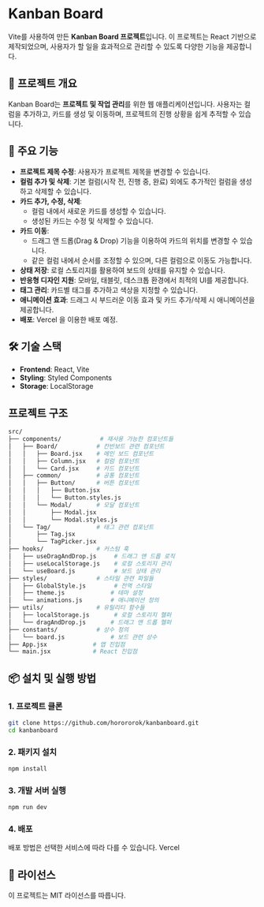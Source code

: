 # Kanban Board

Vite를 사용하여 만든 **Kanban Board 프로젝트**입니다. 이 프로젝트는 React 기반으로 제작되었으며, 사용자가 할 일을 효과적으로 관리할 수 있도록 다양한 기능을 제공합니다.

## 🚀 프로젝트 개요

Kanban Board는 **프로젝트 및 작업 관리**를 위한 웹 애플리케이션입니다. 사용자는 컬럼을 추가하고, 카드를 생성 및 이동하며, 프로젝트의 진행 상황을 쉽게 추적할 수 있습니다.

## 📌 주요 기능

- **프로젝트 제목 수정**: 사용자가 프로젝트 제목을 변경할 수 있습니다.
- **컬럼 추가 및 삭제**: 기본 컬럼(시작 전, 진행 중, 완료) 외에도 추가적인 컬럼을 생성하고 삭제할 수 있습니다.
- **카드 추가, 수정, 삭제**:
  - 컬럼 내에서 새로운 카드를 생성할 수 있습니다.
  - 생성된 카드는 수정 및 삭제할 수 있습니다.
- **카드 이동**:
  - 드래그 앤 드롭(Drag & Drop) 기능을 이용하여 카드의 위치를 변경할 수 있습니다.
  - 같은 컬럼 내에서 순서를 조정할 수 있으며, 다른 컬럼으로 이동도 가능합니다.
- **상태 저장**: 로컬 스토리지를 활용하여 보드의 상태를 유지할 수 있습니다.
- **반응형 디자인 지원**: 모바일, 태블릿, 데스크톱 환경에서 최적의 UI를 제공합니다.
- **태그 관리**: 카드별 태그를 추가하고 색상을 지정할 수 있습니다.
- **애니메이션 효과**: 드래그 시 부드러운 이동 효과 및 카드 추가/삭제 시 애니메이션을 제공합니다.
- **배포**: Vercel 을 이용한 배포 예정.

## 🛠 기술 스택

- **Frontend**: React, Vite
- **Styling**: Styled Components
- **Storage**: LocalStorage

## 프로젝트 구조

```sh
src/
├── components/           # 재사용 가능한 컴포넌트들
│   ├── Board/           # 칸반보드 관련 컴포넌트
│   │   ├── Board.jsx    # 메인 보드 컴포넌트
│   │   ├── Column.jsx   # 컬럼 컴포넌트
│   │   └── Card.jsx     # 카드 컴포넌트
│   ├── common/          # 공통 컴포넌트
│   │   ├── Button/      # 버튼 컴포넌트
│   │   │   ├── Button.jsx
│   │   │   └── Button.styles.js
│   │   └── Modal/       # 모달 컴포넌트
│   │       ├── Modal.jsx
│   │       └── Modal.styles.js
│   └── Tag/             # 태그 관련 컴포넌트
│       ├── Tag.jsx
│       └── TagPicker.jsx
├── hooks/               # 커스텀 훅
│   ├── useDragAndDrop.js     # 드래그 앤 드롭 로직
│   ├── useLocalStorage.js    # 로컬 스토리지 관리
│   └── useBoard.js           # 보드 상태 관리
├── styles/              # 스타일 관련 파일들
│   ├── GlobalStyle.js        # 전역 스타일
│   ├── theme.js             # 테마 설정
│   └── animations.js        # 애니메이션 정의
├── utils/               # 유틸리티 함수들
│   ├── localStorage.js       # 로컬 스토리지 헬퍼
│   └── dragAndDrop.js       # 드래그 앤 드롭 헬퍼
├── constants/           # 상수 정의
│   └── board.js             # 보드 관련 상수
├── App.jsx             # 앱 진입점
└── main.jsx            # React 진입점

```

## 📦 설치 및 실행 방법

### 1. 프로젝트 클론

```sh
git clone https://github.com/horororok/kanbanboard.git
cd kanbanboard
```

### 2. 패키지 설치

```sh
npm install
```

### 3. 개발 서버 실행

```sh
npm run dev
```

### 4. 배포

배포 방법은 선택한 서비스에 따라 다를 수 있습니다. Vercel

## 📜 라이선스

이 프로젝트는 MIT 라이선스를 따릅니다.
